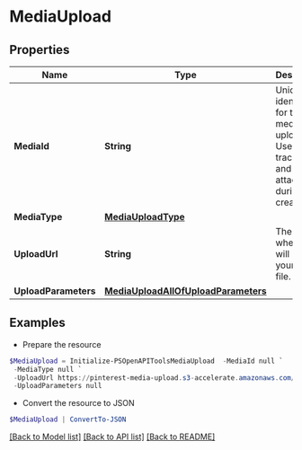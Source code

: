 # MediaUpload
## Properties

Name | Type | Description | Notes
------------ | ------------- | ------------- | -------------
**MediaId** | **String** | Unique identifier for this media upload. Used to track status and for attaching during Pin creation. | [optional] 
**MediaType** | [**MediaUploadType**](MediaUploadType.md) |  | [optional] 
**UploadUrl** | **String** | The URL where you will POST your media file. | [optional] 
**UploadParameters** | [**MediaUploadAllOfUploadParameters**](MediaUploadAllOfUploadParameters.md) |  | [optional] 

## Examples

- Prepare the resource
```powershell
$MediaUpload = Initialize-PSOpenAPIToolsMediaUpload  -MediaId null `
 -MediaType null `
 -UploadUrl https://pinterest-media-upload.s3-accelerate.amazonaws.com/ `
 -UploadParameters null
```

- Convert the resource to JSON
```powershell
$MediaUpload | ConvertTo-JSON
```

[[Back to Model list]](../README.md#documentation-for-models) [[Back to API list]](../README.md#documentation-for-api-endpoints) [[Back to README]](../README.md)

